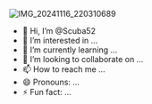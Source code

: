 ![IMG_20241116_220310689](https://github.com/user-attachments/assets/79216642-b000-4f7f-89b1-974c83a94187)
- 👋 Hi, I’m @Scuba52
- 👀 I’m interested in ...
- 🌱 I’m currently learning ...
- 💞️ I’m looking to collaborate on ...
- 📫 How to reach me ...
- 😄 Pronouns: ...
- ⚡ Fun fact: ...

<!---
Scuba52/Scuba52 is a ✨ special ✨ repository because its `README.md` (this file) appears on your GitHub profile.
You can click the Preview link to take a look at your changes.
--->
